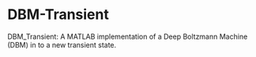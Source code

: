 # DBM-Transient
DBM_Transient:  A MATLAB implementation of a Deep Boltzmann Machine (DBM) in to a new transient state.
